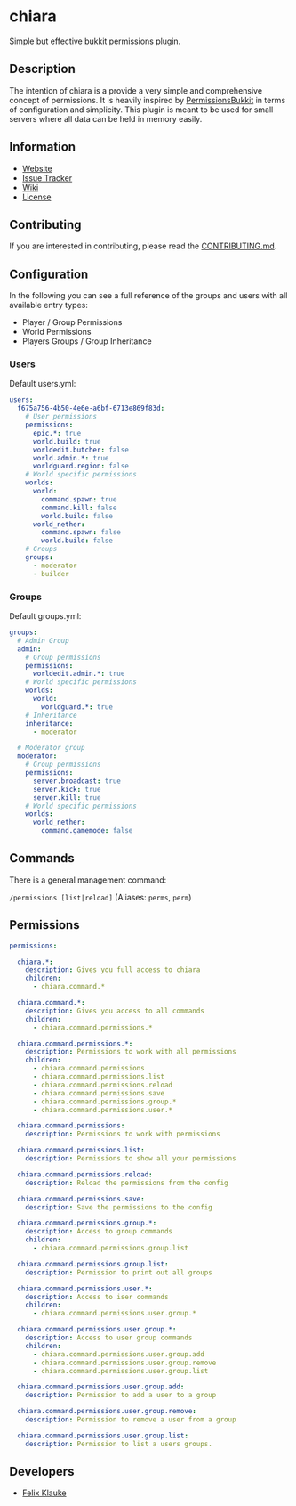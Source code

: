 # chiara
Simple but effective bukkit permissions plugin.

## Description
The intention of chiara is a provide a very simple and comprehensive concept of permissions. It is heavily
inspired by [PermissionsBukkit](https://github.com/SpaceManiac/PermissionsBukkit) in terms of
configuration and simplicity. This plugin is meant to be used for small servers where all data can
be held in memory easily.

## Information
- [Website](https://www.mysteryworlds.com)
- [Issue Tracker](https://github.com/mysteryworlds/chiara/issues)
- [Wiki](https://github.com/mysteryworlds/chiara/wiki)
- [License](LICENSE)

## Contributing
If you are interested in contributing, please read the [CONTRIBUTING.md](CONTRIBUTING.md).

## Configuration

In the following you can see a full reference of the groups and users with all available entry types:
- Player / Group Permissions
- World Permissions
- Players Groups / Group Inheritance

### Users
Default users.yml:
```yaml
users:
  f675a756-4b50-4e6e-a6bf-6713e869f83d:
    # User permissions
    permissions:
      epic.*: true
      world.build: true
      worldedit.butcher: false
      world.admin.*: true
      worldguard.region: false
    # World specific permissions
    worlds:
      world:
        command.spawn: true
        command.kill: false
        world.build: false
      world_nether:
        command.spawn: false
        world.build: false
    # Groups
    groups:
      - moderator
      - builder
```

### Groups
Default groups.yml:
```yaml
groups:
  # Admin Group
  admin:
    # Group permissions
    permissions:
      worldedit.admin.*: true
    # World specific permissions
    worlds:
      world:
        worldguard.*: true
    # Inheritance
    inheritance:
      - moderator

  # Moderator group
  moderator:
    # Group permissions
    permissions:
      server.broadcast: true
      server.kick: true
      server.kill: true
    # World specific permissions
    worlds:
      world_nether:
        command.gamemode: false
```

## Commands

There is a general management command:

`/permissions [list|reload]` (Aliases: `perms`, `perm`)

## Permissions
```yaml
permissions:

  chiara.*:
    description: Gives you full access to chiara
    children:
      - chiara.command.*

  chiara.command.*:
    description: Gives you access to all commands
    children:
      - chiara.command.permissions.*

  chiara.command.permissions.*:
    description: Permissions to work with all permissions
    children:
      - chiara.command.permissions
      - chiara.command.permissions.list
      - chiara.command.permissions.reload
      - chiara.command.permissions.save
      - chiara.command.permissions.group.*
      - chiara.command.permissions.user.*

  chiara.command.permissions:
    description: Permissions to work with permissions

  chiara.command.permissions.list:
    description: Permissions to show all your permissions

  chiara.command.permissions.reload:
    description: Reload the permissions from the config

  chiara.command.permissions.save:
    description: Save the permissions to the config

  chiara.command.permissions.group.*:
    description: Access to group commands
    children:
      - chiara.command.permissions.group.list

  chiara.command.permissions.group.list:
    description: Permission to print out all groups

  chiara.command.permissions.user.*:
    description: Access to iser commands
    children:
      - chiara.command.permissions.user.group.*

  chiara.command.permissions.user.group.*:
    description: Access to user group commands
    children:
      - chiara.command.permissions.user.group.add
      - chiara.command.permissions.user.group.remove
      - chiara.command.permissions.user.group.list

  chiara.command.permissions.user.group.add:
    description: Permission to add a user to a group

  chiara.command.permissions.user.group.remove:
    description: Permission to remove a user from a group

  chiara.command.permissions.user.group.list:
    description: Permission to list a users groups.
```

## Developers
- [Felix Klauke](https://github.com/felixklauke)
